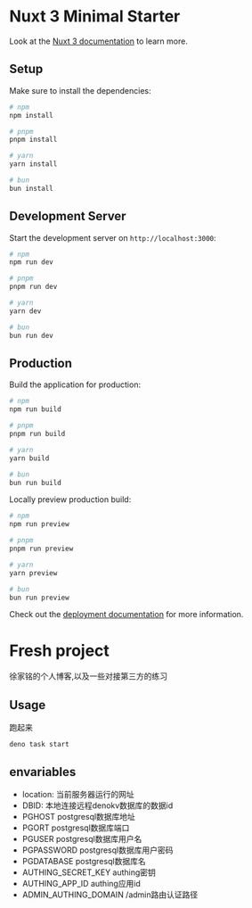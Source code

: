 # Nuxt 3 Minimal Starter

Look at the
[Nuxt 3 documentation](https://nuxt.com/docs/getting-started/introduction) to
learn more.

## Setup

Make sure to install the dependencies:

```bash
# npm
npm install

# pnpm
pnpm install

# yarn
yarn install

# bun
bun install
```

## Development Server

Start the development server on `http://localhost:3000`:

```bash
# npm
npm run dev

# pnpm
pnpm run dev

# yarn
yarn dev

# bun
bun run dev
```

## Production

Build the application for production:

```bash
# npm
npm run build

# pnpm
pnpm run build

# yarn
yarn build

# bun
bun run build
```

Locally preview production build:

```bash
# npm
npm run preview

# pnpm
pnpm run preview

# yarn
yarn preview

# bun
bun run preview
```

Check out the
[deployment documentation](https://nuxt.com/docs/getting-started/deployment) for
more information.

# Fresh project

徐家铭的个人博客,以及一些对接第三方的练习

## Usage

跑起来

```shell
deno task start
```

## envariables

- location: 当前服务器运行的网址
- DBID: 本地连接远程denokv数据库的数据id
- PGHOST postgresql数据库地址
- PGORT postgresql数据库端口
- PGUSER postgresql数据库用户名
- PGPASSWORD postgresql数据库用户密码
- PGDATABASE postgresql数据库名
- AUTHING_SECRET_KEY authing密钥
- AUTHING_APP_ID authing应用id
- ADMIN_AUTHING_DOMAIN /admin路由认证路径
